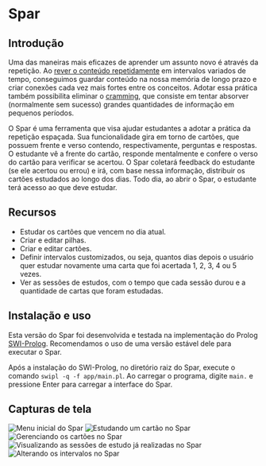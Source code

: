 # Spar

## Introdução

Uma das maneiras mais eficazes de aprender um assunto novo é através da repetição. Ao [rever o conteúdo repetidamente](https://www.theguardian.com/education/2016/jan/23/spaced-repetition-a-hack-to-make-your-brain-store-information) em intervalos variados de tempo, conseguimos guardar conteúdo na nossa memória de longo prazo e criar conexões cada vez mais fortes entre os conceitos. Adotar essa prática também possibilita eliminar o [cramming](https://web.archive.org/web/20071009104548/http://www.bmb.psu.edu/courses/psu16/troyan/studyskills/cramming.htm), que consiste em tentar absorver (normalmente sem sucesso) grandes quantidades de informação em pequenos períodos.


O Spar é uma ferramenta que visa ajudar estudantes a adotar a prática da repetição espaçada. Sua funcionalidade gira em torno de cartões, que possuem frente e verso contendo, respectivamente, perguntas e respostas. O estudante vê a frente do cartão, responde mentalmente e confere o verso do cartão para verificar se acertou. O Spar coletará feedback do estudante (se ele acertou ou errou) e irá, com base nessa informação, distribuir os cartões estudados ao longo dos dias. Todo dia, ao abrir o Spar, o estudante terá acesso ao que deve estudar.
## Recursos

- Estudar os cartões que vencem no dia atual.
- Criar e editar pilhas.
- Criar e editar cartões.
- Definir intervalos customizados, ou seja, quantos dias depois o usuário quer estudar novamente uma carta que foi acertada 1, 2, 3, 4 ou 5 vezes.
- Ver as sessões de estudos, com o tempo que cada sessão durou e a quantidade de cartas que foram estudadas.

## Instalação e uso
Esta versão do Spar foi desenvolvida e testada na implementação do Prolog [SWI-Prolog](https://www.swi-prolog.org/download/stable). Recomendamos o uso de uma versão estável dele para executar o Spar.

Após a instalação do SWI-Prolog, no diretório raiz do Spar, execute o comando `swipl -q -f app/main.pl`. Ao carregar o programa, digite `main.` e pressione Enter para carregar a interface do Spar.

## Capturas de tela
![Menu inicial do Spar](https://i.ibb.co/k0kxhBw/Captura-de-Tela-2023-02-03-s-10-19-04.png)
![Estudando um cartão no Spar](https://i.ibb.co/J7X48JZ/Captura-de-Tela-2023-02-03-s-10-19-26.png)
![Gerenciando os cartões no Spar](https://i.ibb.co/yk7fJcw/Captura-de-Tela-2023-02-03-s-10-19-40.png)
![Visualizando as sessões de estudo já realizadas no Spar](https://i.ibb.co/DR9nZHT/Captura-de-Tela-2023-02-03-s-11-47-33.png)
![Alterando os intervalos no Spar](https://i.ibb.co/GHCg3GJ/Captura-de-Tela-2023-02-03-s-10-20-10.png)
